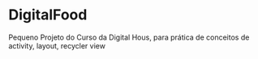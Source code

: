 # DigitalFood
Pequeno Projeto do Curso da Digital Hous, para prática de conceitos de activity, layout, recycler view
